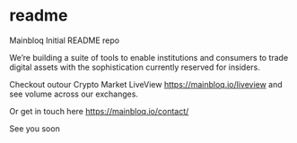 # readme
Mainbloq Initial README repo

We’re building a suite of tools to enable institutions and consumers to trade digital assets with the sophistication currently reserved for insiders.

Checkout outour Crypto Market LiveView https://mainbloq.io/liveview and see volume across our exchanges.

Or get in touch here https://mainbloq.io/contact/

See you soon
